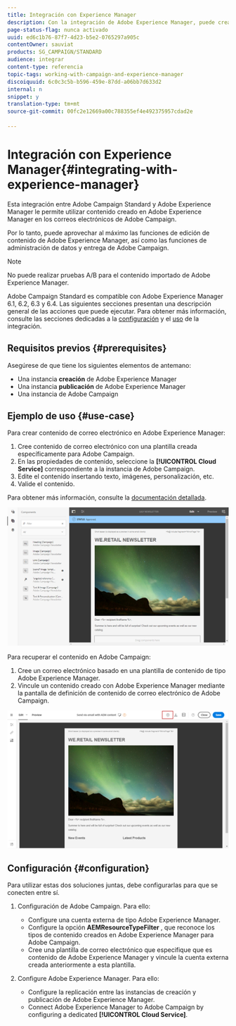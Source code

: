 ```yaml
---
title: Integración con Experience Manager
description: Con la integración de Adobe Experience Manager, puede crear contenido directamente en AEM y utilizarlo posteriormente en Adobe Campaign.
page-status-flag: nunca activado
uuid: ed6c1b76-87f7-4d23-b5e2-0765297a905c
contentOwner: sauviat
products: SG_CAMPAIGN/STANDARD
audience: integrar
content-type: referencia
topic-tags: working-with-campaign-and-experience-manager
discoiquuid: 6c0c3c5b-b596-459e-87dd-a06bb7d633d2
internal: n
snippet: y
translation-type: tm+mt
source-git-commit: 00fc2e12669a00c788355ef4e492375957cdad2e

---
```



# Integración con Experience Manager{#integrating-with-experience-manager}

Esta integración entre Adobe Campaign Standard y Adobe Experience Manager le permite utilizar contenido creado en Adobe Experience Manager en los correos electrónicos de Adobe Campaign.

Por lo tanto, puede aprovechar al máximo las funciones de edición de contenido de Adobe Experience Manager, así como las funciones de administración de datos y entrega de Adobe Campaign.

>[!NOTE]
>
>No puede realizar pruebas A/B para el contenido importado de Adobe Experience Manager.

Adobe Campaign Standard es compatible con Adobe Experience Manager 6.1, 6.2, 6.3 y 6.4. Las siguientes secciones presentan una descripción general de las acciones que puede ejecutar. Para obtener más información, consulte las secciones dedicadas a la [configuración](https://helpx.adobe.com/experience-manager/6-4/sites/administering/using/campaignstandard.html) y el [uso](https://helpx.adobe.com/experience-manager/6-4/sites/authoring/using/campaign.html) de la integración.

## Requisitos previos {#prerequisites}

Asegúrese de que tiene los siguientes elementos de antemano:

* Una instancia **creación** de Adobe Experience Manager
* Una instancia **publicación** de Adobe Experience Manager
* Una instancia de Adobe Campaign

## Ejemplo de uso {#use-case}

Para crear contenido de correo electrónico en Adobe Experience Manager:

1. Cree contenido de correo electrónico con una plantilla creada específicamente para Adobe Campaign.
1. En las propiedades de contenido, seleccione la **[!UICONTROL Cloud Service]** correspondiente a la instancia de Adobe Campaign.
1. Edite el contenido insertando texto, imágenes, personalización, etc.
1. Valide el contenido.

Para obtener más información, consulte la [documentación detallada](https://docs.adobe.com/docs/en/aem/6-2/author/personalization/adobe-campaign/campaign.html).

![](assets/aem_content.png)

Para recuperar el contenido en Adobe Campaign:

1. Cree un correo electrónico basado en una plantilla de contenido de tipo Adobe Experience Manager.
1. Vincule un contenido creado con Adobe Experience Manager mediante la pantalla de definición de contenido de correo electrónico de Adobe Campaign.

![](assets/aem_linked_content.png)

## Configuración {#configuration}

Para utilizar estas dos soluciones juntas, debe configurarlas para que se conecten entre sí.

1. Configuración de Adobe Campaign. Para ello:

   * Configure una cuenta externa de tipo Adobe Experience Manager.
   * Configure la opción **AEMResourceTypeFilter** , que reconoce los tipos de contenido creados en Adobe Experience Manager para Adobe Campaign.
   * Cree una plantilla de correo electrónico que especifique que es contenido de Adobe Experience Manager y vincule la cuenta externa creada anteriormente a esta plantilla.

1. Configure Adobe Experience Manager. Para ello:

   * Configure la replicación entre las instancias de creación y publicación de Adobe Experience Manager.
   * Connect Adobe Experience Manager to Adobe Campaign by configuring a dedicated **[!UICONTROL Cloud Service]**.

